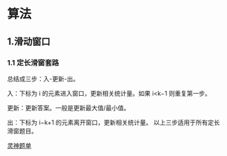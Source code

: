 # 算法
## 1.滑动窗口
### 1.1 定长滑窗套路
总结成三步：入-更新-出。 

入：下标为 i 的元素进入窗口，更新相关统计量。如果 i<k−1 则重复第一步。

更新：更新答案。一般是更新最大值/最小值。

出：下标为 i−k+1 的元素离开窗口，更新相关统计量。
以上三步适用于所有定长滑窗题目。

[灵神题单](https://leetcode.cn/discuss/post/3144832/fen-xiang-gun-ti-dan-zi-fu-chuan-kmpzhan-ugt4/)